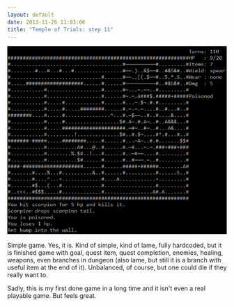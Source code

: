 ```yaml
---
layout: default
date: 2013-11-26 11:03:00
title: "Temple of Trials: step 11"
---
```

![](/images/tot-step-11.png)

Simple game. Yes, it is. Kind of simple, kind of lame, fully hardcoded, but it is finished game with goal, quest item, quest completion, enemies, healing, weapons, even branches in dungeon (also lame, but still it is a branch with useful item at the end of it). Unbalanced, of course, but one could die if they really want to.  
  
Sadly, this is my first done game in a long time and it isn't even a real playable game. But feels great.   
  


